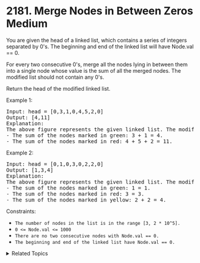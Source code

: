 # 2181. Merge Nodes in Between Zeros<br> Medium

You are given the head of a linked list, which contains a series of integers separated by 0's. The beginning and end of the linked list will have Node.val == 0.

For every two consecutive 0's, merge all the nodes lying in between them into a single node whose value is the sum of all the merged nodes. The modified list should not contain any 0's.

Return the head of the modified linked list.

Example 1:

<pre>
Input: head = [0,3,1,0,4,5,2,0]
Output: [4,11]
Explanation: 
The above figure represents the given linked list. The modified list contains
- The sum of the nodes marked in green: 3 + 1 = 4.
- The sum of the nodes marked in red: 4 + 5 + 2 = 11.
</pre>

Example 2:

<pre>
Input: head = [0,1,0,3,0,2,2,0]
Output: [1,3,4]
Explanation: 
The above figure represents the given linked list. The modified list contains
- The sum of the nodes marked in green: 1 = 1.
- The sum of the nodes marked in red: 3 = 3.
- The sum of the nodes marked in yellow: 2 + 2 = 4.
</pre>

Constraints:

- `The number of nodes in the list is in the range [3, 2 * 10^5].`
- `0 <= Node.val <= 1000`
- `There are no two consecutive nodes with Node.val == 0.`
- `The beginning and end of the linked list have Node.val == 0.`

<details>

<summary> Related Topics </summary>

-   `Linked List`

</details>